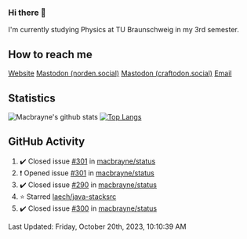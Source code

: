 ### Hi there 👋
I'm currently studying Physics at TU Braunschweig in my 3rd semester.

## How to reach me
[Website](https://florentin-schleuss.de)
<a rel="me" href="https://norden.social/@florentin">Mastodon (norden.social)</a>
<a rel="me" href="https://craftodon.social/@frodolon">Mastodon (craftodon.social)</a>
[Email](mailto:hello@macbrayne.de)

## Statistics
![Macbrayne's github stats](https://github-readme-stats.vercel.app/api?username=macbrayne&count_private=true&show_icons=true&hide_rank=true&custom_title=macbrayne's%20GitHub%20Stats)
[![Top Langs](https://github-readme-stats.vercel.app/api/top-langs/?username=macbrayne&exclude_repo=liftron&layout=compact)](https://github.com/anuraghazra/github-readme-stats)
## GitHub Activity

<!--RECENT_ACTIVITY:start-->
1. ✔️ Closed issue [#301](https://github.com/macbrayne/status/issues/301) in [macbrayne/status](https://github.com/macbrayne/status)
2. ❗️ Opened issue [#301](https://github.com/macbrayne/status/issues/301) in [macbrayne/status](https://github.com/macbrayne/status)
3. ✔️ Closed issue [#290](https://github.com/macbrayne/status/issues/290) in [macbrayne/status](https://github.com/macbrayne/status)
4. ⭐ Starred [laech/java-stacksrc](https://github.com/laech/java-stacksrc)
5. ✔️ Closed issue [#300](https://github.com/macbrayne/status/issues/300) in [macbrayne/status](https://github.com/macbrayne/status)
<!--RECENT_ACTIVITY:end-->

<!--RECENT_ACTIVITY:last_update-->
Last Updated: Friday, October 20th, 2023, 10:10:39 AM
<!--RECENT_ACTIVITY:last_update_end-->


<!--
**macbrayne/macbrayne** is a ✨ _special_ ✨ repository because its `README.md` (this file) appears on your GitHub profile.

Here are some ideas to get you started:

- 🔭 I’m currently working on ...
- 🌱 I’m currently learning ...
- 👯 I’m looking to collaborate on ...
- 🤔 I’m looking for help with ...
- 💬 Ask me about ...
- 📫 How to reach me: ...
- 😄 Pronouns: ...
- ⚡ Fun fact: ...
-->
